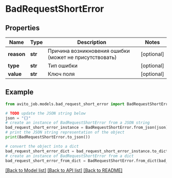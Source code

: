 # BadRequestShortError


## Properties

Name | Type | Description | Notes
------------ | ------------- | ------------- | -------------
**reason** | **str** | Причина возникновения ошибки (может не присутствовать) | [optional] 
**type** | **str** | Тип ошибки | [optional] 
**value** | **str** | Ключ поля | [optional] 

## Example

```python
from avito_job.models.bad_request_short_error import BadRequestShortError

# TODO update the JSON string below
json = "{}"
# create an instance of BadRequestShortError from a JSON string
bad_request_short_error_instance = BadRequestShortError.from_json(json)
# print the JSON string representation of the object
print(BadRequestShortError.to_json())

# convert the object into a dict
bad_request_short_error_dict = bad_request_short_error_instance.to_dict()
# create an instance of BadRequestShortError from a dict
bad_request_short_error_from_dict = BadRequestShortError.from_dict(bad_request_short_error_dict)
```
[[Back to Model list]](../README.md#documentation-for-models) [[Back to API list]](../README.md#documentation-for-api-endpoints) [[Back to README]](../README.md)


